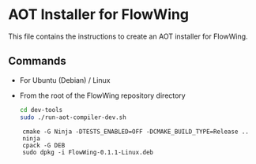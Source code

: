 # AOT Installer for FlowWing

This file contains the instructions to create an AOT installer for FlowWing.

## Commands
 
- For Ubuntu (Debian) / Linux

- From the root of the FlowWing repository directory

  ```bash   
  cd dev-tools
  sudo ./run-aot-compiler-dev.sh
  ```

```
    cmake -G Ninja -DTESTS_ENABLED=OFF -DCMAKE_BUILD_TYPE=Release ..
    ninja
    cpack -G DEB
    sudo dpkg -i FlowWing-0.1.1-Linux.deb   
```